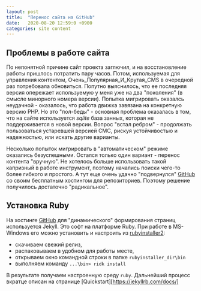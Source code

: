 ```yaml
---
layout: post
title:  "Перенос сайта на GitHub"
date:   2020-08-20 12:59:0 +0900
categories: site content
---
```

## Проблемы в работе сайта

По непонятной причине сайт проекта заглючил, и на восстановление работы пришлось потратить пару часов. Потом, используемая для управления контентом, Очень_Популярная_И_Крутая_CMS в очередной раз потребовала обновиться. Попутно выяснилось, что ее последняя версия опережает используемую у меня уже на два "поколения" (в смысле минорного номера версии). Попытка мигрировать оказалсь неудачной - оказалось, что работа движка завязана на конкретную версию РНР. Но это "пол-беды" - основная проблема оказалась в том, что на сайте используется _sqlite_ база занных, которая не поддерживается в новой версии. Вопрос "встал ребром" - продолжать пользоваться устаревшей версией СМС, рискуя устойчивостью и надежностью, или искать другие варианты.

Несколько попыток мигрировать в "автоматическом" режиме оказались безуспешными. Остался только один вариант - перенос контента "вручную". Не хотелось больше использовать такой капризный в работе инструмент, поэтому начались поиски чего-то более гибкого и простого. А тут еще очень удачно "подвернулся" [GitHub] со своим бесплатным хостингом для репозиториев. Поэтому решение получилось достаточно "радикальное".

## Установка Ruby

На хостинге [GitHub] для "динамического" формирования страниц используется Jekyll. Это софт на платформе Ruby. При работе в MS-Windows его можно установить и настроить из [rubyinstaller2]:

- скачиваем свежий релиз,
- распаковываем в удобном для работы месте,
- открываем окно командной строки в папке `rubyinstaller_dir\bin`
- выполняем команду `...\bin> ridk install`

В результате получаем настроенную среду `ruby`. Дальнейший процесс вкратце описан на странице [Quickstart][https://jekyllrb.com/docs/]

[GitHub]: https://pages.github.com
[rubyinstaller2]: https://github.com/oneclick/rubyinstaller2/releases


